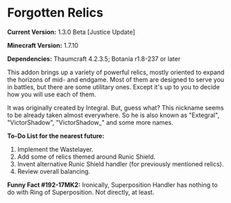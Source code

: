 # Forgotten Relics
**Current Version:** 1.3.0 Beta [Justice Update]

**Minecraft Version:** 1.7.10

**Dependencies:** Thaumcraft 4.2.3.5; Botania r1.8-237 or later

This addon brings up a variety of powerful relics, mostly oriented to expand the horizons of mid- and endgame. Most of them are designed to serve you in battles, but there are some utilitary ones. Except it's up to you to decide how you will use each of them.

It was originally created by Integral. But, guess what? This nickname seems to be already taken almost everywhere. So he is also known as "Extegral", "VictorShadow", "VictorShadow_" and some more names.

**To-Do List for the nearest future:**
1. Implement the Wastelayer.
2. Add some of relics themed around Runic Shield.
3. Invent alternative Runic Shield handler (for previously mentioned relics).
4. Review overall balancing.

**Funny Fact #192-17MK2:** Ironically, Superposition Handler has nothing to do with Ring of Superposition. Not directly, at least.
